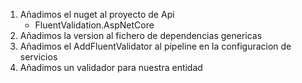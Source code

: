1.  Añadimos el nuget al proyecto de Api
    *   FluentValidation.AspNetCore
2.  Añadimos la version al fichero de dependencias genericas
3.  Añadimos el AddFluentValidator al pipeline en la configuracion de servicios
4.  Añadimos un validador para nuestra entidad
